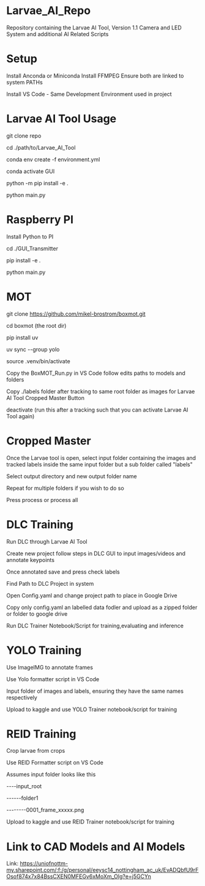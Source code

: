 # Larvae_AI_Repo
Repository containing the Larvae AI Tool, Version 1.1 Camera and LED System and additional AI Related Scripts
# Setup
Install Anconda or Miniconda
Install FFMPEG 
Ensure both are linked to system PATHs

Install VS Code - Same Development Environment used in project

# Larvae AI Tool Usage
git clone repo 

cd ./path/to/Larvae_AI_Tool

conda env create -f environment.yml

conda activate GUI

python -m pip install -e .

python main.py

# Raspberry PI 
Install Python to PI

cd ./GUI_Transmitter

pip install -e .

python main.py

# MOT 
git clone https://github.com/mikel-brostrom/boxmot.git

cd boxmot (the root dir)

pip install uv

uv sync --group yolo

source .venv/bin/activate

Copy the BoxMOT_Run.py in VS Code follow edits paths to models and folders

Copy ./labels folder after tracking to same root folder as images for Larvae AI Tool Cropped Master Button

deactivate (run this after a tracking such that you can activate Larvae AI Tool again)

# Cropped Master

Once the Larvae tool is open, select input folder containing the images and tracked labels inside the same input folder but a sub folder called "labels"

Select output directory and new output folder name

Repeat for multiple folders if you wish to do so

Press process or process all

# DLC Training

Run DLC through Larvae AI Tool

Create new project follow steps in DLC GUI to input images/videos and annotate keypoints

Once annotated save and press check labels

Find Path to DLC Project in system

Open Config.yaml and change project path to place in Google Drive

Copy only config.yaml an labelled data fodler and upload as a zipped folder or folder to google drive

Run DLC Trainer Notebook/Script for training,evaluating and inference

# YOLO Training

Use ImageIMG to annotate frames

Use Yolo formatter script in VS Code

Input folder of images and labels, ensuring they have the same names respectively

Upload to kaggle and use YOLO Trainer notebook/script for training

# REID Training

Crop larvae from crops

Use REID Formatter script on VS Code

Assumes input folder looks like this

----input_root

------folder1

--------0001_frame_xxxxx.png

Upload to kaggle and use REID Trainer notebook/script for training

# Link to CAD Models and AI Models

Link: https://uniofnottm-my.sharepoint.com/:f:/g/personal/eeysc14_nottingham_ac_uk/EvADQbfU9rFOsof874x7x84BssCXEN0MFEGv6xMoXm_Olg?e=j5GCYn



